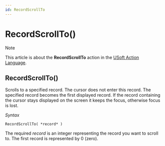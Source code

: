 ```yaml
---
id: RecordScrollTo
---
```


# RecordScrollTo()



> [!NOTE]
> This article is about the **RecordScrollTo** action in the [USoft Action Language](/docs/Task%20flow/Action%20Language%20reference/USoft%20Action%20Language.md).

## **RecordScrollTo()**

Scrolls to a specified record. The cursor does not enter this record. The specified record becomes the first displayed record. If the record containing the cursor stays displayed on the screen it keeps the focus, otherwise focus is lost.

*Syntax*

```
RecordScrollTo( *record* )
```

The required *record* is an integer representing the record you want to scroll to. The first record is represented by 0 (zero).
